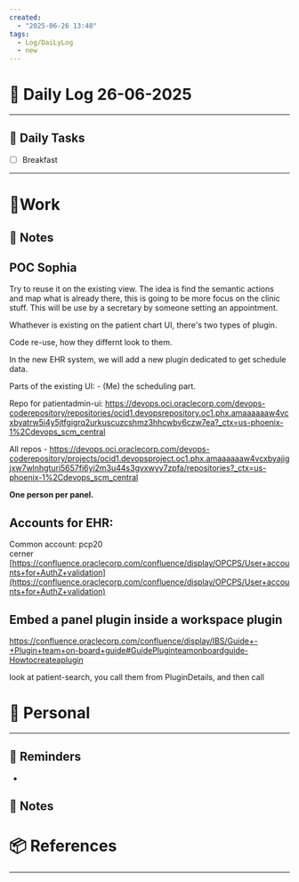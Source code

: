 ```yaml
---
created:
  - "2025-06-26 13:40"
tags:
  - Log/DaiLyLog
  - new
---
```


# 📅 Daily Log  26-06-2025

---

## 🔷 Daily Tasks

- [ ] Breakfast

---

# 💼Work

## 🚀 Notes

## POC Sophia
Try to reuse it on the existing view. The idea is find the semantic actions and map what is already there, this is going to be more focus on the clinic stuff. This will be use by a secretary by someone setting an appointment.

Whathever is existing on the patient chart UI, there's two types of plugin.

Code re-use, how they differnt look to them.

In the new EHR system, we will add a new plugin dedicated to get schedule data.

Parts of the existing UI:
    - (Me) the scheduling part.

Repo for patientadmin-ui:
https://devops.oci.oraclecorp.com/devops-coderepository/repositories/ocid1.devopsrepository.oc1.phx.amaaaaaaw4vcxbyatrw5i4y5jtfgigrq2urkuscuzcshmz3hhcwbv6czw7ea?_ctx=us-phoenix-1%2Cdevops_scm_central

All repos - https://devops.oci.oraclecorp.com/devops-coderepository/projects/ocid1.devopsproject.oc1.phx.amaaaaaaw4vcxbyajigjxw7wlnhgturi5657fi6yi2m3u44s3gvxwyy7zpfa/repositories?_ctx=us-phoenix-1%2Cdevops_scm_central

**One person per panel.**

## Accounts for EHR:
Common account:
pcp20  
cerner
[https://confluence.oraclecorp.com/confluence/display/OPCPS/User+accounts+for+AuthZ+validation](https://confluence.oraclecorp.com/confluence/display/OPCPS/User+accounts+for+AuthZ+validation)

## Embed a panel plugin inside a workspace plugin
https://confluence.oraclecorp.com/confluence/display/IBS/Guide+-+Plugin+team+on-board+guide#GuidePluginteamonboardguide-Howtocreateaplugin

look at patient-search, you call them from PluginDetails, and then call <CdaPlugin plugin={} />
# 👑 Personal

---

## 📕 Reminders

-

## 💬 Notes

# 📦 References

---
